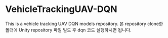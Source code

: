 # VehicleTrackingUAV-DQN
This is a vehicle tracking UAV DQN models repository.
본 repository clone한 폴더에 Unity repository 파일 빌드 후 dqn 코드 실행하시면 됩니다.
